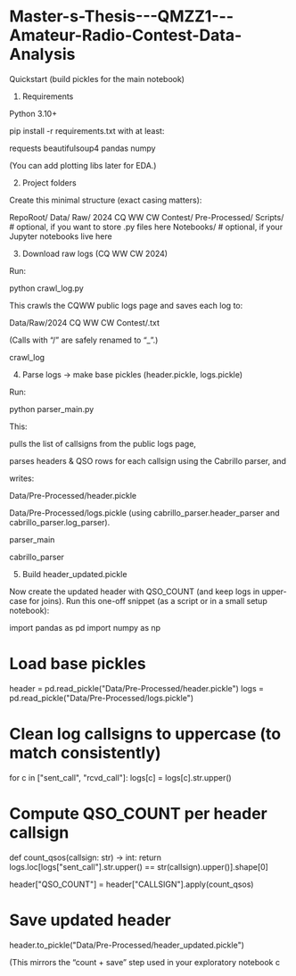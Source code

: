 # Master-s-Thesis---QMZZ1---Amateur-Radio-Contest-Data-Analysis


Quickstart (build pickles for the main notebook)
1) Requirements

Python 3.10+

pip install -r requirements.txt with at least:

requests
beautifulsoup4
pandas
numpy


(You can add plotting libs later for EDA.)

2) Project folders

Create this minimal structure (exact casing matters):

RepoRoot/
  Data/
    Raw/
      2024 CQ WW CW Contest/
    Pre-Processed/
  Scripts/    # optional, if you want to store .py files here
  Notebooks/  # optional, if your Jupyter notebooks live here

3) Download raw logs (CQ WW CW 2024)

Run:

python crawl_log.py


This crawls the CQWW public logs page and saves each log to:

Data/Raw/2024 CQ WW CW Contest/<CALLSIGN>.txt


(Calls with “/” are safely renamed to “_”.) 

crawl_log

4) Parse logs → make base pickles (header.pickle, logs.pickle)

Run:

python parser_main.py


This:

pulls the list of callsigns from the public logs page,

parses headers & QSO rows for each callsign using the Cabrillo parser, and

writes:

Data/Pre-Processed/header.pickle

Data/Pre-Processed/logs.pickle
(using cabrillo_parser.header_parser and cabrillo_parser.log_parser). 

parser_main

 

cabrillo_parser

5) Build header_updated.pickle

Now create the updated header with QSO_COUNT (and keep logs in upper-case for joins). Run this one-off snippet (as a script or in a small setup notebook):

import pandas as pd
import numpy as np

# Load base pickles
header = pd.read_pickle("Data/Pre-Processed/header.pickle")
logs = pd.read_pickle("Data/Pre-Processed/logs.pickle")

# Clean log callsigns to uppercase (to match consistently)
for c in ["sent_call", "rcvd_call"]:
    logs[c] = logs[c].str.upper()

# Compute QSO_COUNT per header callsign
def count_qsos(callsign: str) -> int:
    return logs.loc[logs["sent_call"].str.upper() == str(callsign).upper()].shape[0]

header["QSO_COUNT"] = header["CALLSIGN"].apply(count_qsos)

# Save updated header
header.to_pickle("Data/Pre-Processed/header_updated.pickle")


(This mirrors the “count + save” step used in your exploratory notebook c
